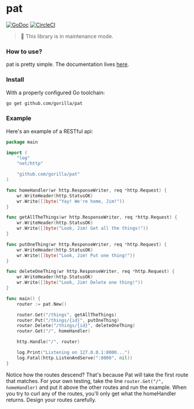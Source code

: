 pat
===
[![GoDoc](https://godoc.org/github.com/gorilla/pat?status.svg)](https://godoc.org/github.com/gorilla/pat)
[![CircleCI](https://circleci.com/gh/gorilla/pat.svg?style=svg)](https://circleci.com/gh/gorilla/pat)

> 👷 This library is in maintenance mode.

### How to use?

pat is pretty simple. The documentation lives [here](http://www.gorillatoolkit.org/pkg/pat).

### Install
With a properly configured Go toolchain:
```sh
go get github.com/gorilla/pat
```

### Example

Here's an example of a RESTful api:

```go
package main

import (
	"log"
	"net/http"

	"github.com/gorilla/pat"
)

func homeHandler(wr http.ResponseWriter, req *http.Request) {
	wr.WriteHeader(http.StatusOK)
	wr.Write([]byte("Yay! We're home, Jim!"))
}

func getAllTheThings(wr http.ResponseWriter, req *http.Request) {
	wr.WriteHeader(http.StatusOK)
	wr.Write([]byte("Look, Jim! Get all the things!"))
}

func putOneThing(wr http.ResponseWriter, req *http.Request) {
	wr.WriteHeader(http.StatusOK)
	wr.Write([]byte("Look, Jim! Put one thing!"))
}

func deleteOneThing(wr http.ResponseWriter, req *http.Request) {
	wr.WriteHeader(http.StatusOK)
	wr.Write([]byte("Look, Jim! Delete one thing!"))
}

func main() {
	router := pat.New()

	router.Get("/things", getAllTheThings)
	router.Put("/things/{id}", putOneThing)
	router.Delete("/things/{id}", deleteOneThing)
	router.Get("/", homeHandler)

	http.Handle("/", router)

	log.Print("Listening on 127.0.0.1:8000...")
	log.Fatal(http.ListenAndServe(":8000", nil))
}
```
Notice how the routes descend? That's because Pat will take the first route
that matches. For your own testing, take the line ```router.Get("/",
homeHandler)``` and put it above the other routes and run the example. When you
try to curl any of the routes, you'll only get what the homeHandler returns.
Design your routes carefully.
